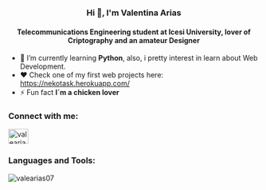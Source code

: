 <h3 align="center">Hi 👋, I'm Valentina Arias</h3>
<h4 align="center">Telecommunications Engineering student at Icesi University, lover of Criptography and an amateur Designer </h4>

- 🌱 I’m currently learning **Python**, also, i pretty interest in learn about Web Development.
- ❤️ Check one of my first web projects here: https://nekotask.herokuapp.com/
- ⚡ Fun fact **I´m a chicken lover**


<h3 align="left">Connect with me:</h3>
<p align="left">
<a href="https://instagram.com/valearias0618" target="blank"><img align="center" src="https://cdn.jsdelivr.net/npm/simple-icons@3.0.1/icons/instagram.svg" alt="valearias0618" height="30" width="40" /></a>
</p>

<h3 align="left">Languages and Tools:</h3>


<p><img align="center" src="https://github-readme-stats.vercel.app/api/top-langs?username=valearias07&show_icons=true&locale=en&layout=compact" alt="valearias07" /></p>
